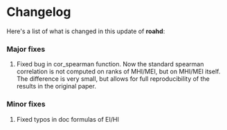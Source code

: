 # Changelog



Here's a list of what is changed in this update of __roahd__:

### Major fixes

1) Fixed bug in cor_spearman function. Now the standard spearman correlation is not computed on ranks of MHI/MEI, but on
MHI/MEI itself. The difference is very small, but allows for full reproducibility of the results in the original paper.


### Minor fixes 

1) Fixed typos in doc formulas of EI/HI

